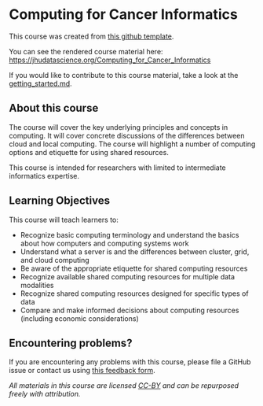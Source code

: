 # Computing for Cancer Informatics

This course was created from [this github template](https://github.com/jhudsl/OTTR_Template).

You can see the rendered course material here:  https://jhudatascience.org/Computing_for_Cancer_Informatics

If you would like to contribute to this course material, take a look at the [getting_started.md](./getting_started.md).

## About this course

The course will cover the key underlying principles and concepts in computing. It will cover concrete discussions of the differences between cloud and local computing. The course will highlight a number of computing options and etiquette for using shared resources. 

This course is intended for researchers with limited to intermediate informatics expertise. 

## Learning Objectives

This course will teach learners to:  

- Recognize basic computing terminology and understand the basics about how computers and computing systems work
- Understand what a server is and the differences between cluster, grid, and cloud computing
- Be aware of the appropriate etiquette for shared computing resources
- Recognize available shared computing resources for multiple data modalities
- Recognize shared computing resources designed for specific types of data
- Compare and make informed decisions about computing resources (including economic considerations)


## Encountering problems?

If you are encountering any problems with this course, please file a GitHub issue or contact us using [this feedback form](https://docs.google.com/forms/d/e/1FAIpQLSeYwgP9ZKGRCCkLV2vnMZy9ZLSqXZTUKTFKDVYEy95aXzw2Bg/viewform).

_All materials in this course are licensed [CC-BY](https://tldrlegal.com/license/creative-commons-attribution-(cc)) and can be repurposed freely with attribution._
